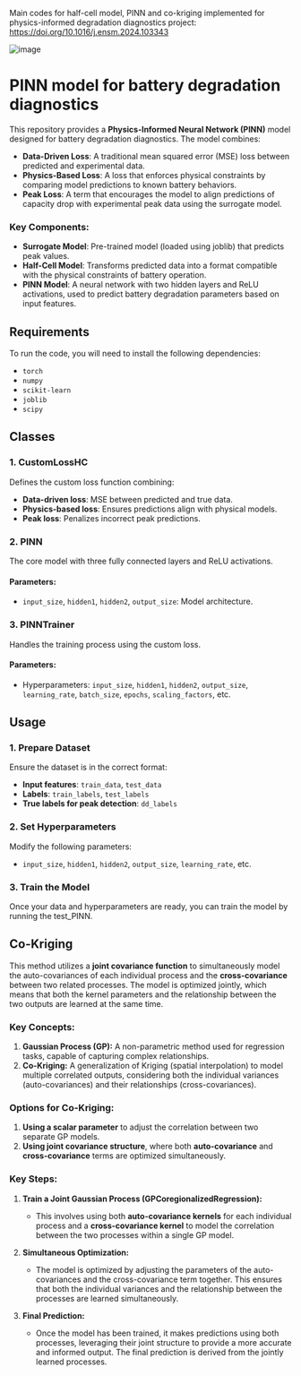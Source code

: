 Main codes for half-cell model, PINN and co-kriging implemented for physics-informed degradation diagnostics project: https://doi.org/10.1016/j.ensm.2024.103343


![image](https://github.com/user-attachments/assets/44d05150-5d04-43ea-9423-c6a1544b2db6)



# PINN model for battery degradation diagnostics

This repository provides a **Physics-Informed Neural Network (PINN)** model designed for battery degradation diagnostics. The model combines:

- **Data-Driven Loss**: A traditional mean squared error (MSE) loss between predicted and experimental data.
- **Physics-Based Loss**: A loss that enforces physical constraints by comparing model predictions to known battery behaviors.
- **Peak Loss**: A term that encourages the model to align predictions of capacity drop with experimental peak data using the surrogate model.

### Key Components:

- **Surrogate Model**: Pre-trained model (loaded using joblib) that predicts peak values.
- **Half-Cell Model**: Transforms predicted data into a format compatible with the physical constraints of battery operation.
- **PINN Model**: A neural network with two hidden layers and ReLU activations, used to predict battery degradation parameters based on input features.

## Requirements

To run the code, you will need to install the following dependencies:

- `torch`
- `numpy`
- `scikit-learn`
- `joblib`
- `scipy`

## Classes

### 1. CustomLossHC
Defines the custom loss function combining:
- **Data-driven loss**: MSE between predicted and true data.
- **Physics-based loss**: Ensures predictions align with physical models.
- **Peak loss**: Penalizes incorrect peak predictions.

### 2. PINN
The core model with three fully connected layers and ReLU activations.

#### Parameters:
- `input_size`, `hidden1`, `hidden2`, `output_size`: Model architecture.

### 3. PINNTrainer
Handles the training process using the custom loss.

#### Parameters:
- Hyperparameters: `input_size`, `hidden1`, `hidden2`, `output_size`, `learning_rate`, `batch_size`, `epochs`, `scaling_factors`, etc.

## Usage

### 1. Prepare Dataset
Ensure the dataset is in the correct format:
- **Input features**: `train_data`, `test_data`
- **Labels**: `train_labels`, `test_labels`
- **True labels for peak detection**: `dd_labels`

### 2. Set Hyperparameters
Modify the following parameters:
- `input_size`, `hidden1`, `hidden2`, `output_size`, `learning_rate`, etc.


### 3. Train the Model
Once your data and hyperparameters are ready, you can train the model by running the test_PINN.



## Co-Kriging 
This method utilizes a **joint covariance function** to simultaneously model the auto-covariances of each individual process and the **cross-covariance** between two related processes. The model is optimized jointly, which means that both the kernel parameters and the relationship between the two outputs are learned at the same time.

### Key Concepts:
1. **Gaussian Process (GP):** A non-parametric method used for regression tasks, capable of capturing complex relationships.
2. **Co-Kriging:** A generalization of Kriging (spatial interpolation) to model multiple correlated outputs, considering both the individual variances (auto-covariances) and their relationships (cross-covariances).

### Options for Co-Kriging:
1. **Using a scalar parameter** to adjust the correlation between two separate GP models.
2. **Using joint covariance structure**, where both **auto-covariance** and **cross-covariance** terms are optimized simultaneously.

### Key Steps:
1. **Train a Joint Gaussian Process (GPCoregionalizedRegression):** 
   - This involves using both **auto-covariance kernels** for each individual process and a **cross-covariance kernel** to model the correlation between the two processes within a single GP model.
  
2. **Simultaneous Optimization:** 
   - The model is optimized by adjusting the parameters of the auto-covariances and the cross-covariance term together. This ensures that both the individual variances and the relationship between the processes are learned simultaneously.
   
3. **Final Prediction:** 
   - Once the model has been trained, it makes predictions using both processes, leveraging their joint structure to provide a more accurate and informed output. The final prediction is derived from the jointly learned processes.





